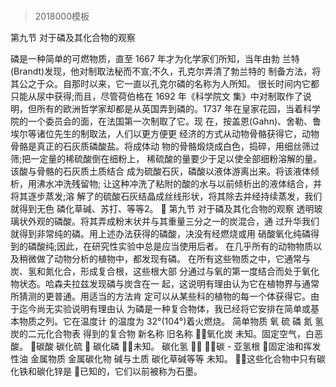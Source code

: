 # 
> 2018000模板

第九节 对于磷及其化合物的观察

磷是一种简单的可燃物质，直至 1667 年才为化学家们所知，当年由勃 兰特(Brandt)发现，他对制取法秘而不宣;不久，孔克尔弄清了勃兰特的 制备方法，将其公之于众。自那时以来，它一直以孔克尔磷的名称为人所知。 很长时间内它都只能从尿中获得;而且，尽管荷伯格在 1692 年《科学院文 集》中对制取作了说明，但所有的欧洲哲学家却都是从英国弄到磷的。1737 年在皇家花园，当着科学院的一个委员会的面，在法国第一次制取了它。现 在，按盖恩(Gahn)、舍勒、鲁埃尔等诸位先生的制取法，人们以更方便更 经济的方式从动物骨骼获得它，动物骨骼是真正的石灰质磷酸盐。将成体动 物的骨骼煅烧成白色，捣碎，用细丝筛过筛;把一定量的稀硫酸倒在细粉上， 稀硫酸的量要少于足以使全部细粉溶解的量。该酸与骨骼的石灰质土质结合 成为硫酸石灰，磷酸以液体游离出来。将该液体倾析，用沸水冲洗残留物; 让这种冲洗了粘附的酸的水与以前倾析出的液体结合，并将其逐步蒸发;溶 解了的硫酸石灰结晶成丝线形状，将其除去并经持续蒸发，我们就得到无色
磷化草碱、苏打、等等2。

 第九节 对于磷及其化合物的观察
透明玻璃状外观的磷酸。将其弄成粉末状并与其重量三分之一的炭混合，通 过升华我们就得到非常纯的磷。用上述办法获得的磷酸，决没有经燃烧或用 硝酸氧化纯磷得到的磷酸纯;因此，在研究性实验中总是应当使用后者。
在几乎所有的动物物质以及稍微做了动物分析的植物中，都发现有磷。 在所有这些物质之中，它通常与炭、氢和氮化合，形成复合根，这些根大部 分通过与氧的第一度结合而处于氧化物状态。哈森夫拉兹发现磷与炭含在一 起，这说明有理由认为它在植物界与通常所猜测的更普通。用适当的方法肯 定可以从某些科的植物的每一个体获得它。由于迄今尚无实验说明有理由认 为磷是一种复合物体，我已经将它安排在简单或基本物质之列。它在温度计 的温度为 32°(104°)着火燃烧。
简单物质
氧
硫 磷 氮
氢
炭的二元化合物表
得到的复合物 新名称 旧名称
氧化炭 未知。固定空气，白恶酸。 碳酸
碳化硫 
碳化磷 未知。 碳化氢 
碳 - 亚氢根 固定油和挥发性油
金属物质 金属碳化物
碱与土质 碳化草碱等等 未知。
这些化合物中只有碳化铁和碳化锌是 已知的，它们以前被称为石墨。
